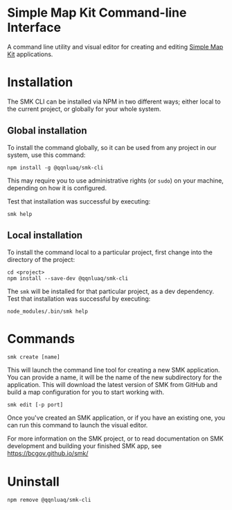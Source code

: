 # Simple Map Kit Command-line Interface

A command line utility and visual editor for creating and editing [Simple Map Kit](https://github.com/bcgov/smk) applications.

# Installation

The SMK CLI can be installed via NPM in two different ways;
either local to the current project, or globally for your whole system.

## Global installation

To install the command globally, so it can be used from any project in our system, use this command:

    npm install -g @qqnluaq/smk-cli

This may require you to use administrative rights (or `sudo`) on your machine, depending on how it is configured.

Test that installation was successful by executing:

    smk help

## Local installation

To install the command local to a particular project, first change into the directory of the project:

    cd <project>
    npm install --save-dev @qqnluaq/smk-cli

The `smk` will be installed for that particular project, as a dev dependency.
Test that installation was successful by executing:

    node_modules/.bin/smk help

# Commands

    smk create [name]

This will launch the command line tool for creating a new SMK application.
You can provide a name, it will be the name of the new subdirectory for the application.
This will download the latest version of SMK from GitHub and build a map configuration for you to start working with.

    smk edit [-p port]

Once you've created an SMK application, or if you have an existing one, you can run this command to launch the visual editor.

For more information on the SMK project, or to read documentation on SMK development and building your finished SMK app, see https://bcgov.github.io/smk/

# Uninstall

    npm remove @qqnluaq/smk-cli
